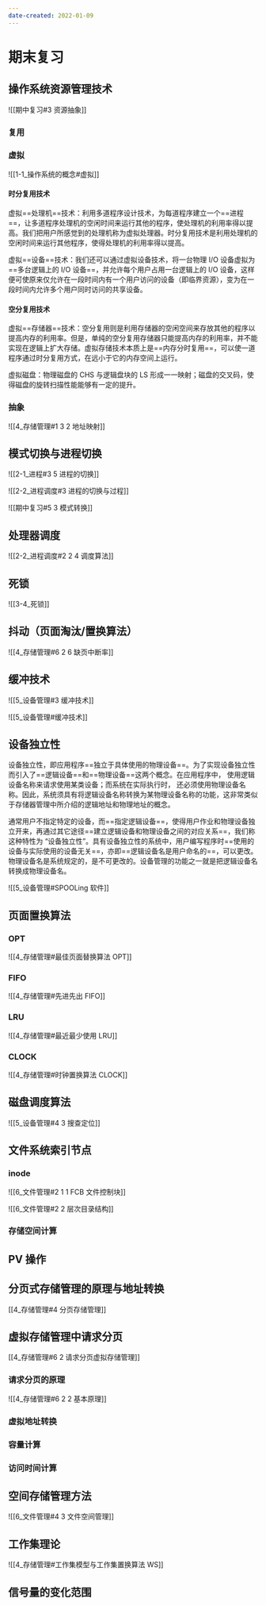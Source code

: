 ```yaml
---
date-created: 2022-01-09
---
```



# 期末复习

## 操作系统资源管理技术

![[期中复习#3 资源抽象]]

### 复用

### 虚拟

![[1-1_操作系统的概念#虚拟]]

#### 时分复用技术

虚拟==处理机==技术：利用多道程序设计技术，为每道程序建立一个==进程==，让多道程序处理机的空闲时间来运行其他的程序，使处理机的利用率得以提高。我们把用户所感觉到的处理机称为虚拟处理器。时分复用技术是利用处理机的空闲时间来运行其他程序，使得处理机的利用率得以提高。

虚拟==设备==技术：我们还可以通过虚拟设备技术，将一台物理 I/O 设备虚拟为==多台逻辑上的 I/O 设备==，并允许每个用户占用一台逻辑上的 I/O 设备，这样便可使原来仅允许在一段时间内有一个用户访问的设备（即临界资源），变为在一段时间内允许多个用户同时访问的共享设备。

#### 空分复用技术

虚拟==存储器==技术：空分复用则是利用存储器的空闲空间来存放其他的程序以提高内存的利用率。但是，单纯的空分复用存储器只能提高内存的利用率，并不能实现在逻辑上扩大存储。虚拟存储技术本质上是==内存分时复用==，可以使一道程序通过时分复用方式，在远小于它的内存空间上运行。

虚拟磁盘：物理磁盘的 CHS 与逻辑盘块的 LS 形成一一映射；磁盘的交叉码，使得磁盘的旋转扫描性能能够有一定的提升。

### 抽象

![[4_存储管理#1 3 2 地址映射]]

## 模式切换与进程切换

![[2-1_进程#3 5 进程的切换]]

![[2-2_进程调度#3 进程的切换与过程]]

![[期中复习#5 3 模式转换]]

## 处理器调度

![[2-2_进程调度#2 2 4 调度算法]]

## 死锁

![[3-4_死锁]]

## 抖动（页面淘汰/置换算法）

![[4_存储管理#6 2 6 缺页中断率]]

## 缓冲技术

![[5_设备管理#3 缓冲技术]]

![[5_设备管理#缓冲技术]]

## 设备独立性

设备独立性，即应用程序==独立于具体使用的物理设备==。为了实现设备独立性而引入了==逻辑设备==和==物理设备==这两个概念。在应用程序中， 使用逻辑设备名称来请求使用某类设备；而系统在实际执行时， 还必须使用物理设备名称。因此，系统须具有将逻辑设备名称转换为某物理设备名称的功能，这非常类似于存储器管理中所介绍的逻辑地址和物理地址的概念。

通常用户不指定特定的设备，而==指定逻辑设备==，使得用户作业和物理设备独立开来，再通过其它途径==建立逻辑设备和物理设备之间的对应关系==，我们称这种特性为 “设备独立性”。具有设备独立性的系统中，用户编写程序时==使用的设备与实际使用的设备无关==，亦即==逻辑设备名是用户命名的==，可以更改。物理设备名是系统规定的，是不可更改的。设备管理的功能之一就是把逻辑设备名转换成物理设备名。

![[5_设备管理#SPOOLing 软件]]

## 页面置换算法

### OPT

![[4_存储管理#最佳页面替换算法 OPT]]



### FIFO

![[4_存储管理#先进先出 FIFO]]

### LRU

![[4_存储管理#最近最少使用 LRU]]

### CLOCK

![[4_存储管理#时钟置换算法 CLOCK]]

## 磁盘调度算法

![[5_设备管理#4 3 搜查定位]]

## 文件系统索引节点

### inode

![[6_文件管理#2 1 1 FCB 文件控制块]]

![[6_文件管理#2 2 层次目录结构]]

### 存储空间计算



## PV 操作

## 分页式存储管理的原理与地址转换

[[4_存储管理#4 分页存储管理]]

## 虚拟存储管理中请求分页

[[4_存储管理#6 2 请求分页虚拟存储管理]]

### 请求分页的原理

![[4_存储管理#6 2 2 基本原理]]

### 虚拟地址转换



### 容量计算

### 访问时间计算

## 空间存储管理方法

![[6_文件管理#4 3 文件空间管理]]

## 工作集理论

![[4_存储管理#工作集模型与工作集置换算法 WS]]

## 信号量的变化范围


